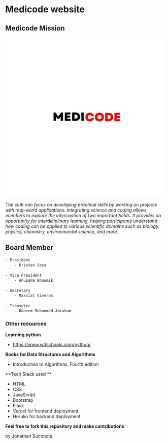 # Medicode website

## Medicode Mission

![Medicode Logo](/img/MedicodeLogo.JPEG)

*The club can focus on developing practical skills by working on projects with real-world applications. Integrating science and coding allows members to explore the interception of two important fields. It provides an opportunity for interdiciplinary learning, helping participants understand how coding can be applied to various scientific domains such as biology, physics, chemistry, environmental science, and more.*

## Board Member
    - President 
        - Kristen Sosa

    - Vice President 
        - Anupama Bhowmik

    - Secretary
        - Marcial Viveros

    - Treasurer
        - Raheem Mohammed-Abraham 


### Other resources

**Learning python**
- https://www.w3schools.com/python/

**Books for Data Structures and Algorithms**
- Introduction to Algorithms, Fourth edition 


**Tech Stack used **

- HTML 
- CSS
- JavaScript
- Bootstrap
- Flask
- Vercel for frontend deployment  
- Heruko for backend deployment

**Feel free to fork this repository and make contributions**



by Jonathan Suconota 
